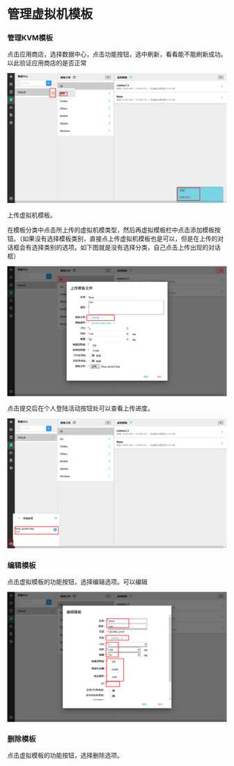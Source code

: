 # 管理虚拟机模板

### 管理KVM模板

点击应用商店，选择数据中心，点击功能按钮，选中刷新，看看能不能刷新成功。以此验证应用商店的是否正常

![](/assets/火狐截图_2016-09-29T03-24-45.368Z.png)

上传虚拟机模板。

在模板分类中点击所上传的虚拟机模类型，然后再虚拟模板栏中点击添加模板按钮。（如果没有选择模板类别，直接点上传虚拟机模板也是可以，但是在上传的对话框会有选择类别的选项。如下图就是没有选择分类，自己点击上传出现的对话框）

![](/assets/火狐截图_2016-09-29T03-31-30.828Z.png)

点击提交后在个人登陆活动按钮处可以查看上传进度。

![](/assets/火狐截图_2016-09-29T03-44-18.844Z.png)

### 编辑模板

点击虚拟模板的功能按钮，选择编辑选项。可以编辑

![](/assets/火狐截图_2016-09-29T03-58-53.897Z.png)

### 删除模板

点击虚拟模板的功能按钮，选择删除选项。



